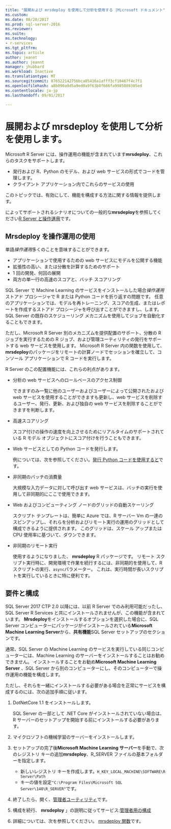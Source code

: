 ```yaml
---
title: "展開および mrsdeploy を使用して分析を使用する |Microsoft ドキュメント"
ms.custom: 
ms.date: 08/20/2017
ms.prod: sql-server-2016
ms.reviewer: 
ms.suite: 
ms.technology:
- r-services
ms.tgt_pltfrm: 
ms.topic: article
author: jeannt
ms.author: jeannt
manager: jhubbard
ms.workload: Inactive
ms.translationtype: MT
ms.sourcegitcommit: 876522142756bca05416a1afff3cf10467f4c7f1
ms.openlocfilehash: a8b090a9d5a9ed0a9f63b8f666fa9985089305ed
ms.contentlocale: ja-jp
ms.lasthandoff: 09/01/2017

---
```


# <a name="deploy-and-consume-analytics-using-mrsdeploy"></a>展開および mrsdeploy を使用して分析を使用します。

Microsoft R Server には、操作運用の機能が含まれています**mrsdeploy**、これらのタスクをサポートします。

+ 発行および R、Python のモデル、および web サービスの形式でコードを管理します。
+ クライアント アプリケーション内でこれらのサービスの使用

このトピックでは、有効にして、機能を構成する方法に関する情報を提供します。

によってサポートされるシナリオについての一般的な**mrsdeploy**を参照してください[R Server と操作運用](https://docs.microsoft.com/r-server/what-is-operationalization)です。

## <a name="using-mrsdeploy-for-operationalization"></a>Mrsdeploy を操作運用の使用

単語*操作運用*多くのことを意味することができます。

+ アプリケーションで使用するための web サービスにモデルを公開する機能
+ 拡張性の高い、または分散を計算するためのサポート
+ 1 回の開発、何回の展開
+ 両方の単一行の高速のスコアと、バッチ スコアリング

SQL Server で Machine Learning のサービスをインストールした場合*操作運用*ストアド プロシージャで R または Python コードを折り返すの問題です。 任意のアプリケーションでは、モデルを再トレーニング、スコアの生成、またはレポートを作成するストアド プロシージャを呼び出すことができますし、します。 SQL Server の既存のスケジューリング メカニズムを使用してジョブを自動化することもできます。

ただし、Microsoft R Server 別のメカニズムを提供配置のサポート、分散の R ジョブを実行するための R ジョブ、および管理ユーティリティの発行をサポートする web サービスを使用します。 Microsoft R Server 内の関数を使用して、 **mrsdeploy**のパッケージをリモートの計算ノードでセッションを確立して、コンソール アプリケーションで R コードを実行します。

R Server のこの配置機能には、これらの利点があります。

+ 分析の web サービスへのロールベースのアクセス制御

    できますのみ一覧に他のユーザーおよびユーザーによって公開されたおよび web サービスを使用することができますも更新し、web サービスを削除するユーザー、発行、更新、および独自の web サービスを削除することができますを判断します。

+ 高速スコアリング
  
  スコア付けの操作の速度を向上させるためにリアルタイムのサポートされている R モデル オブジェクトにスコア付けを行うこともできます。

+ Web サービスとしての Python コードを発行します。

  例については、次を参照してください。[発行 Python コードを使用すると](./python/publish-consume-python-code.md)です。

+ 非同期のバッチの消費量

  大規模な入力データに対して呼び出す web サービスは、バッチの実行を使用して非同期的にここで使用できます。

+ Web およびコンピューティング ノードのグリッドの自動スケーリング

  スクリプト テンプレートは、簡単に Azure では、R サーバー Vm の一連のスピンアップし、それらを分析およびリモート実行の運用のグリッドとして構成できるように提供されます。 このグリッドは、スケール アップまたは CPU 使用率に基づいて、ダウンできます。

+ 非同期のリモート実行

    使用するようになりました、 **mrsdeploy** R パッケージです。 リモート スクリプト実行時に、開発環境で作業を続行するには、非同期的を使用して、R スクリプトの実行、`async`パラメーター。 これは、実行時間が長いスクリプトを実行しているときに特に便利です。

## <a name="requirements-and-configuration"></a>要件と構成

SQL Server 2017 CTP 2.0 以降には、以前 R Server でのみ利用可能だったし、SQL Server R Services と共にインストールされませんが、この機能が含まれています。 **Mrsdeploy**をインストールするオプションを選択した場合に、SQL Server コンピューターにパッケージがインストールされている**Microsoft Machine Learning Server**から、**共有機能**SQL Server セットアップのセクションです。

通常、SQL Server の Machine Learning のサービスを実行している同じコンピューターには、Machine Learning のサーバーをインストールすることはお勧めできません。 インストールすることをお勧め**Microsoft Machine Learning Server** 、SQL Server から別のコンピューターにし、そのコンピューターで操作運用の機能を構成します。

ただし、それらを一緒にインストールする必要がある場合を正常にサービスを構成するのには、次の追加手順に従います。

1. DotNetCore 1.1 をインストールします。

    SQL Server の一部として .NET Core がインストールされていない場合は、R サーバーのセットアップを開始する前にインストールする必要があります。

2. マイクロソフトの機械学習のサーバーをインストールします。

3. セットアップの完了後**Microsoft Machine Learning サーバー**を手動で、次のレジストリ キーの追加**mrsdeploy**、R_SERVER ファイルの基本フォルダーを指定します。 

    + 新しいレジストリ キーを作成します。`H_KEY_LOCAL_MACHINE\SOFTWARE\R Server\Path`
    + キーの値を設定`"C:\Program Files\Microsoft SQL Server\140\R_SERVER"`です。

4. 終了したら、開く、[管理者ユーティリティ](https://docs.microsoft.com/r-server/operationalize/configure-use-admin-utility)です。

5. 構成を続行、 **mrsdeploy** 」の説明に従ってサービス:[管理者用の構成](https://docs.microsoft.com/r-server/operationalize/configure-start-for-administrators)

6. 詳細については、次を参照してください。 [mrsdeploy 関数](https://docs.microsoft.com/r-server/r-reference/mrsdeploy/mrsdeploy-package)です。

